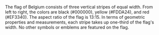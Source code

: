 The flag of Belgium consists of three vertical stripes of equal width. From left to right, the colors are black (#000000), yellow (#FDDA24), and red (#EF3340). The aspect ratio of the flag is 13:15. In terms of geometric properties and measurements, each stripe takes up one-third of the flag's width. No other symbols or emblems are featured on the flag.